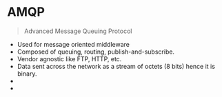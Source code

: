 # AMQP

> Advanced Message Queuing Protocol

- Used for message oriented middleware
- Composed of queuing, routing, publish-and-subscribe.
- Vendor agnostic like FTP, HTTP, etc.
- Data sent across the network as a stream of octets (8 bits) hence it is binary.
- 
- 